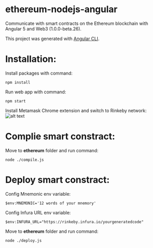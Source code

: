 # ethereum-nodejs-angular

Communicate with smart contracts on the Ethereum blockchain with Angular 5 and Web3 (1.0.0-beta.26).

This project was generated with [Angular CLI](https://github.com/angular/angular-cli).

# Installation:
Install packages with command:

`npm install`

Run web app with command:

`npm start`

Install Metamask Chrome extension and switch to Rinkeby network:
![alt text](https://i.imgur.com/1KHovhC.gif)

# Complie smart constract: 

Move to **ethereum** folder and run command:

`node ./compile.js`

# Deploy smart constract:

Config Mnemonic env variable:

`$env:MNEMONIC='12 words of your mnemory'`

Config Infura URL env variable:

`$env:INFURA_URL="https://rinkeby.infura.io/yourgeneratedcode"`

Move to **ethereum** folder and run command:

`node ./deploy.js`


